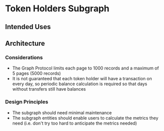 # Token Holders Subgraph

## Intended Uses

## Architecture

### Considerations

- The Graph Protocol limits each page to 1000 records and a maximum of 5 pages (5000 records)
- It is not guaranteed that each token holder will have a transaction on every day, so periodic balance calculation is required so that days without transfers still have balances

### Design Principles

- The subgraph should need minimal maintenance
- The subgraph entities should enable users to calculate the metrics they need (i.e. don't try too hard to anticipate the metrics needed)
